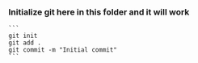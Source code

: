 ### Initialize git here in this folder and it will work

    ```
    git init
    git add .
    git commit -m "Initial commit"
    ```
